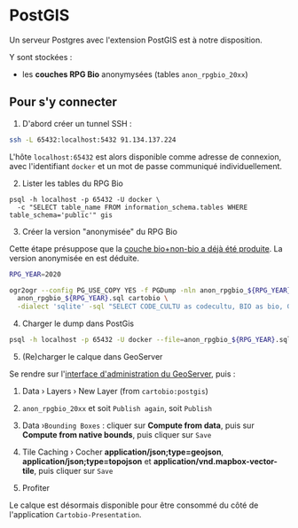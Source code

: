 # PostGIS

Un serveur Postgres avec l'extension PostGIS est à notre disposition.

Y sont stockées :

- les **couches RPG Bio** anonymysées (tables `anon_rpgbio_20xx`)

## Pour s'y connecter

1. D'abord créer un tunnel SSH :

```sh
ssh -L 65432:localhost:5432 91.134.137.224
```

L'hôte `localhost:65432` est alors disponible comme adresse de connexion,
avec l'identifiant `docker` et un mot de passe communiqué individuellement.

2. Lister les tables du RPG Bio

```
psql -h localhost -p 65432 -U docker \
  -c "SELECT table_name FROM information_schema.tables WHERE table_schema='public'" gis
```

3. Créer la version "anonymisée" du RPG Bio

Cette étape présuppose que la [couche bio+non-bio a déjà été produite](ign.md).
La version anonymisée en est déduite.

```sh
RPG_YEAR=2020

ogr2ogr --config PG_USE_COPY YES -f PGDump -nln anon_rpgbio_${RPG_YEAR} -nlt GEOMETRY -lco FID=id \
  anon_rpgbio_${RPG_YEAR}.sql cartobio \
  -dialect 'sqlite' -sql "SELECT CODE_CULTU as codecultu, BIO as bio, GEOMETRY as geom FROM cartobio WHERE BIO=1";
```

4. Charger le dump dans PostGis

```sh
psql -h localhost -p 65432 -U docker --file=anon_rpgbio_${RPG_YEAR}.sql gis
```

5. (Re)charger le calque dans GeoServer

Se rendre sur l'[interface d'administration du GeoServer][geoserver], puis :

1. Data › Layers › New Layer (from `cartobio:postgis`)
2. `anon_rpgbio_20xx` et soit `Publish again`, soit `Publish`
3. Data ›`Bounding Boxes` : cliquer sur **Compute from data**, puis sur **Compute from native bounds**, puis cliquer sur `Save`
3. Tile Caching › Cocher **application/json;type=geojson**, **application/json;type=topojson** et **application/vnd.mapbox-vector-tile**, puis cliquer sur `Save`

6. Profiter

Le calque est désormais disponible pour être consommé du côté
de l'application `Cartobio-Presentation`.


[geoserver]: http://91.134.137.224:8088/geoserver/web/
